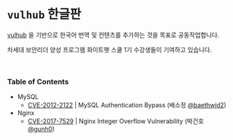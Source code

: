 # `vulhub` 한글판

[vulhub](https://github.com/vulhub/vulhub) 을 기반으로 한국어 번역 및 컨텐츠를 추가하는 것을 목표로 공동작업합니다.

차세대 보안리더 양성 프로그램 화이트햇 스쿨 1기 수강생들이 기여하고 있습니다.

<br/>

### Table of Contents

-   MySQL
    -   [CVE-2012-2122](./mysql/CVE-2012-2122/README.md) | MySQL Authentication Bypass (배소정 [@baethwjd2](https://github.com/baethwjd2))
-   Nginx
    -   [CVE-2017-7529](./nginx/CVE-2017-7529/README.md) | Nginx Integer Overflow Vulnerability (박건호 [@gunh0](https://github.com/gunh0))
